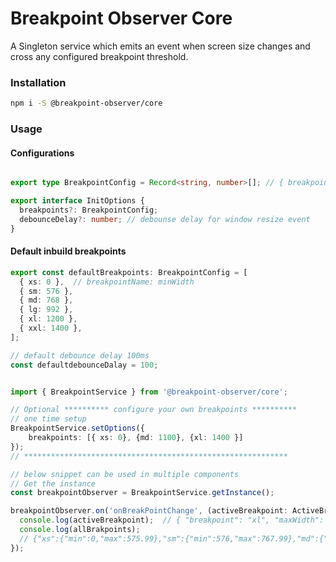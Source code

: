 # Breakpoint Observer Core

A Singleton service which emits an event when screen size changes and cross any configured breakpoint threshold.


### Installation

```bash
npm i -S @breakpoint-observer/core
```

### Usage

#### Configurations

```typescript

export type BreakpointConfig = Record<string, number>[]; // { breakpointName: minWidth }[]

export interface InitOptions {
  breakpoints?: BreakpointConfig;
  debounceDelay?: number; // debounse delay for window resize event
}

```


#### Default inbuild breakpoints

```typescript
export const defaultBreakpoints: BreakpointConfig = [
  { xs: 0 },  // breakpointName: minWidth
  { sm: 576 },
  { md: 768 },
  { lg: 992 },
  { xl: 1200 },
  { xxl: 1400 },
];

// default debounce delay 100ms
const defaultdebounceDalay = 100;
```

```typescript

import { BreakpointService } from '@breakpoint-observer/core';

// Optional ********** configure your own breakpoints **********
// one time setup 
BreakpointService.setOptions({
    breakpoints: [{ xs: 0}, {md: 1100}, {xl: 1400 }]
});
// ***********************************************************

// below snippet can be used in multiple components
// Get the instance
const breakpointObserver = BreakpointService.getInstance();

breakpointObserver.on('onBreakPointChange', (activeBreakpoint: ActiveBreakpoint, allBrakpoints: BreakpointsList) => {
  console.log(activeBreakpoint);  // { "breakpoint": "xl", "maxWidth": 1399.99, "minWidth": 1200 }
  console.log(allBrakpoints); 
  // {"xs":{"min":0,"max":575.99},"sm":{"min":576,"max":767.99},"md":{"min":768,"max":991.99},"lg":{"min":992,"max":1199.99},"xl":{"min":1200,"max":1399.99},"xxl":{"min":1400,"max":null}}
});

```



